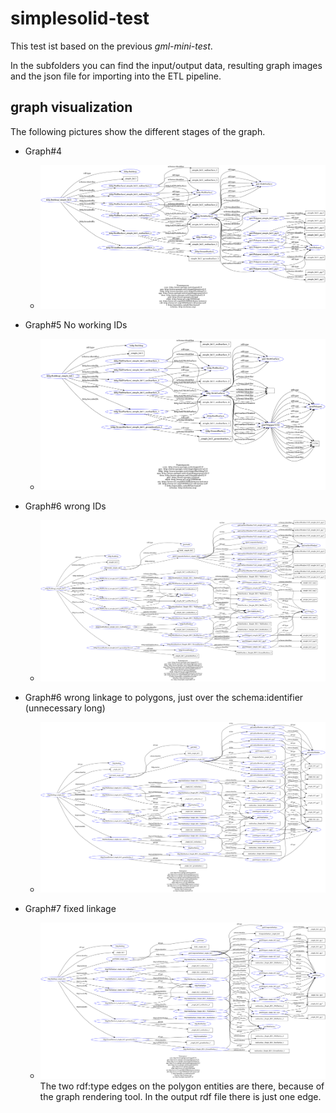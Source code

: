 # simplesolid-test
This test ist based on the previous *gml-mini-test*. 

In the subfolders you can find the input/output data, resulting graph images and the json file for importing into the ETL pipeline.


## graph visualization 
The following pictures show the different stages of the graph.

- Graph#4 
    - ![graph#4](./graph-images/rdf-grapher4_noIDs.png) 

- Graph#5 No working IDs
    - ![graph#5](./graph-images/rdf-grapher5_noIDs.png) 

- Graph#6 wrong IDs
    - ![graph#6wrong](./graph-images/rdf-grapher6_wrongIDs.png) 

- Graph#6 wrong linkage to polygons, just over the schema:identifier (unnecessary long)
    - ![graph#6wronglin](./graph-images/rdf-grapher6.svg) 

- Graph#7 fixed linkage
    - ![graph#7](./graph-images/rdf-grapher7.svg) 
    The two rdf:type edges on the polygon entities are there, because of the graph rendering tool. In the output rdf file there is just one edge.

